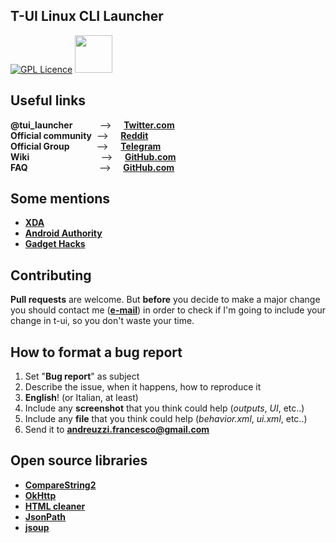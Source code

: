## T-UI Linux CLI Launcher

[![GPL Licence](https://badges.frapsoft.com/os/gpl/gpl.svg?v=103)](https://opensource.org/licenses/GPL-3.0/) <a href="https://play.google.com/store/apps/details?id=ohi.andre.consolelauncher"><img src="https://play.google.com/intl/en_us/badges/images/generic/en_badge_web_generic.png" height="60"></a>

## Useful links

**@tui_launcher**&nbsp;&nbsp;&nbsp;&nbsp;&nbsp;&nbsp;&nbsp;&nbsp;&nbsp;&nbsp;&nbsp;-->&nbsp;&nbsp;&nbsp;&nbsp;&nbsp;**[Twitter.com](https://twitter.com/tui_launcher)**<br>
**Official community**&nbsp;&nbsp;-->&nbsp;&nbsp;&nbsp;&nbsp;&nbsp;**[Reddit](https://www.reddit.com/r/tui_launcher/)**<br>
**Official Group**&nbsp;&nbsp;&nbsp;&nbsp;&nbsp;&nbsp;&nbsp;&nbsp;&nbsp;&nbsp;&nbsp;-->&nbsp;&nbsp;&nbsp;&nbsp;&nbsp;**[Telegram](https://t.me/tuilauncher)**<br>
**Wiki**&nbsp;&nbsp;&nbsp;&nbsp;&nbsp;&nbsp;&nbsp;&nbsp;&nbsp;&nbsp;&nbsp;&nbsp;&nbsp;&nbsp;&nbsp;&nbsp;&nbsp;&nbsp;&nbsp;&nbsp;&nbsp;&nbsp;&nbsp;&nbsp;&nbsp;&nbsp;&nbsp;&nbsp;&nbsp;-->&nbsp;&nbsp;&nbsp;&nbsp;&nbsp;**[GitHub.com](https://github.com/Andre1299/TUI-ConsoleLauncher/wiki)**<br>
**FAQ**&nbsp;&nbsp;&nbsp;&nbsp;&nbsp;&nbsp;&nbsp;&nbsp;&nbsp;&nbsp;&nbsp;&nbsp;&nbsp;&nbsp;&nbsp;&nbsp;&nbsp;&nbsp;&nbsp;&nbsp;&nbsp;&nbsp;&nbsp;&nbsp;&nbsp;&nbsp;&nbsp;&nbsp;&nbsp;-->&nbsp;&nbsp;&nbsp;&nbsp;&nbsp;**[GitHub.com](https://github.com/Andre1299/TUI-ConsoleLauncher/wiki/FAQ)**

## Some mentions

- **[XDA](https://www.xda-developers.com/linux-cli-launcher-transforms-your-home-screen-into-a-terminal/)**
- **[Android Authority](http://www.androidauthority.com/linux-cli-launcher-turns-homepage-linux-command-line-interface-767431/)**
- **[Gadget Hacks](https://android.gadgethacks.com/how-to/linux-style-launcher-turns-your-home-screen-into-command-prompt-0177326/)**

## Contributing
**Pull requests** are welcome. But **before** you decide to make a major change you should contact me (**[e-mail](mailto:andreuzzi.francesco@gmail.com)**) in order to check if I'm going to include your change in t-ui, so you don't waste your time.

## How to format a bug report
1. Set "**Bug report**" as subject
2. Describe the issue, when it happens, how to reproduce it
3. **English**! (or Italian, at least)
4. Include any **screenshot** that you think could help (*outputs*, *UI*, etc..)
5. Include any **file** that you think could help (*behavior.xml*, *ui.xml*, etc..)
6. Send it to **andreuzzi.francesco@gmail.com**

## Open source libraries
* [**CompareString2**](https://github.com/fAndreuzzi/CompareString2)
* [**OkHttp**](https://github.com/square/okhttp)
* [**HTML cleaner**](http://htmlcleaner.sourceforge.net/)
* [**JsonPath**](https://github.com/json-path/JsonPath)
* [**jsoup**](https://github.com/jhy/jsoup/)
